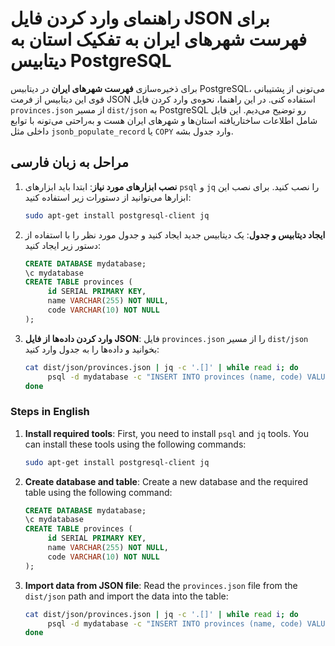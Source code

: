 # راهنمای وارد کردن فایل JSON برای فهرست شهرهای ایران به تفکیک استان به دیتابیس PostgreSQL

برای ذخیره‌سازی **فهرست شهرهای ایران** در دیتابیس PostgreSQL، می‌تونی از پشتیبانی قوی این دیتابیس از فرمت JSON استفاده کنی. در این راهنما، نحوه‌ی وارد کردن فایل `provinces.json` از مسیر `dist/json` به PostgreSQL رو توضیح می‌دیم. این فایل شامل اطلاعات ساختاریافته استان‌ها و شهرهای ایران هست و به‌راحتی می‌تونه با توابع داخلی مثل `jsonb_populate_record` یا `COPY` وارد جدول بشه.

## مراحل به زبان فارسی

1. **نصب ابزارهای مورد نیاز**:
   ابتدا باید ابزارهای `psql` و `jq` را نصب کنید. برای نصب این ابزارها می‌توانید از دستورات زیر استفاده کنید:

   ```sh
   sudo apt-get install postgresql-client jq
   ```

2. **ایجاد دیتابیس و جدول**:
   یک دیتابیس جدید ایجاد کنید و جدول مورد نظر را با استفاده از دستور زیر ایجاد کنید:

   ```sql
   CREATE DATABASE mydatabase;
   \c mydatabase
   CREATE TABLE provinces (
        id SERIAL PRIMARY KEY,
        name VARCHAR(255) NOT NULL,
        code VARCHAR(10) NOT NULL
   );
   ```

3. **وارد کردن داده‌ها از فایل JSON**:
   فایل `provinces.json` را از مسیر `dist/json` بخوانید و داده‌ها را به جدول وارد کنید:

   ```sh
   cat dist/json/provinces.json | jq -c '.[]' | while read i; do
        psql -d mydatabase -c "INSERT INTO provinces (name, code) VALUES ('$(echo $i | jq -r '.name')', '$(echo $i | jq -r '.code')');"
   done
   ```

### Steps in English

1. **Install required tools**:
   First, you need to install `psql` and `jq` tools. You can install these tools using the following commands:

   ```sh
   sudo apt-get install postgresql-client jq
   ```

2. **Create database and table**:
   Create a new database and the required table using the following command:

   ```sql
   CREATE DATABASE mydatabase;
   \c mydatabase
   CREATE TABLE provinces (
        id SERIAL PRIMARY KEY,
        name VARCHAR(255) NOT NULL,
        code VARCHAR(10) NOT NULL
   );
   ```

3. **Import data from JSON file**:
   Read the `provinces.json` file from the `dist/json` path and import the data into the table:

   ```sh
   cat dist/json/provinces.json | jq -c '.[]' | while read i; do
        psql -d mydatabase -c "INSERT INTO provinces (name, code) VALUES ('$(echo $i | jq -r '.name')', '$(echo $i | jq -r '.code')');"
   done
   ```
